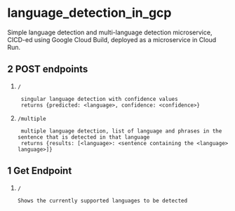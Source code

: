 # language_detection_in_gcp


Simple language detection and multi-language detection microservice, CICD-ed using Google Cloud Build, deployed as a microservice in Cloud Run.

## 2 POST endpoints

1. `/` 

        singular language detection with confidence values
        returns {predicted: <language>, confidence: <confidence>}
  
2. `/multiple`

        multiple language detection, list of language and phrases in the sentence that is detected in that language
        returns {results: [<language>: <sentence containing the <language> language>]}
        
## 1 Get Endpoint

1. `/`
     
       Shows the currently supported languages to be detected
       

